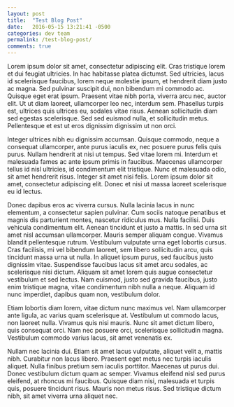 ```yaml
---
layout: post
title:  "Test Blog Post"
date:   2016-05-15 13:21:41 -0500
categories: dev team
permalink: /test-blog-post/
comments: true
---
```

Lorem ipsum dolor sit amet, consectetur adipiscing elit. Cras tristique lorem et dui feugiat ultricies. In hac habitasse platea dictumst. Sed ultricies, lacus id scelerisque faucibus, lorem neque molestie ipsum, et hendrerit diam justo ac magna. Sed pulvinar suscipit dui, non bibendum mi commodo ac. Quisque eget erat ipsum. Praesent vitae nibh porta, viverra arcu nec, auctor elit. Ut ut diam laoreet, ullamcorper leo nec, interdum sem. Phasellus turpis est, ultrices quis ultrices eu, sodales vitae risus. Aenean sollicitudin diam sed egestas scelerisque. Sed sed euismod nulla, et sollicitudin metus. Pellentesque et est ut eros dignissim dignissim ut non orci.

Integer ultrices nibh eu dignissim accumsan. Quisque commodo, neque a consequat ullamcorper, ante purus iaculis ex, nec posuere purus felis quis purus. Nullam hendrerit at nisi ut tempus. Sed vitae lorem mi. Interdum et malesuada fames ac ante ipsum primis in faucibus. Maecenas ullamcorper tellus id nisl ultricies, id condimentum elit tristique. Nunc et malesuada odio, sit amet hendrerit risus. Integer sit amet nisi felis. Lorem ipsum dolor sit amet, consectetur adipiscing elit. Donec et nisi ut massa laoreet scelerisque eu id lectus.

Donec dapibus eros ac viverra cursus. Nulla lacinia lacus in nunc elementum, a consectetur sapien pulvinar. Cum sociis natoque penatibus et magnis dis parturient montes, nascetur ridiculus mus. Nulla facilisi. Duis vehicula condimentum elit. Aenean tincidunt et justo a mattis. In sed urna sit amet nisl accumsan ullamcorper. Mauris semper aliquam congue. Vivamus blandit pellentesque rutrum. Vestibulum vulputate urna eget lobortis cursus. Cras facilisis, mi vel bibendum laoreet, sem libero sollicitudin arcu, quis tincidunt massa urna ut nulla. In aliquet ipsum purus, sed faucibus justo dignissim vitae. Suspendisse faucibus lacus sit amet arcu sodales, ac scelerisque nisi dictum. Aliquam sit amet lorem quis augue consectetur vestibulum et sed lectus. Nam euismod, justo sed gravida faucibus, justo enim tristique magna, vitae condimentum nibh nulla a neque. Aliquam id nunc imperdiet, dapibus quam non, vestibulum dolor.

Etiam lobortis diam lorem, vitae dictum nunc maximus vel. Nam ullamcorper ante ligula, ac varius quam scelerisque at. Vestibulum ut commodo lacus, non laoreet nulla. Vivamus quis nisi mauris. Nunc sit amet dictum libero, quis consequat orci. Nam nec posuere orci, scelerisque sollicitudin magna. Vestibulum commodo varius lacus, sit amet venenatis ex.

Nullam nec lacinia dui. Etiam sit amet lacus vulputate, aliquet velit a, mattis nibh. Curabitur non lacus libero. Praesent eget metus nec turpis iaculis aliquet. Nulla finibus pretium sem iaculis porttitor. Maecenas ut purus dui. Donec vestibulum dictum quam ac semper. Vivamus eleifend nisl sed purus eleifend, at rhoncus mi faucibus. Quisque diam nisi, malesuada et turpis quis, posuere tincidunt risus. Mauris non metus risus. Sed tristique dictum nibh, sit amet viverra urna aliquet nec.
